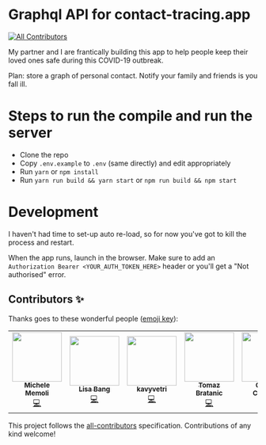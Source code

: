 # Graphql API for contact-tracing.app
<!-- ALL-CONTRIBUTORS-BADGE:START - Do not remove or modify this section -->
[![All Contributors](https://img.shields.io/badge/all_contributors-5-orange.svg?style=flat-square)](#contributors-)
<!-- ALL-CONTRIBUTORS-BADGE:END -->

My partner and I are frantically building this app to help people keep their loved ones safe during this COVID-19 outbreak.

Plan: store a graph of personal contact. Notify your family and friends is you fall ill.

# Steps to run the compile and run the server

- Clone the repo
- Copy `.env.example` to `.env` (same directly) and edit appropriately
- Run `yarn` or `npm install`
- Run `yarn run build && yarn start` or `npm run build && npm start`

# Development

I haven't had time to set-up auto re-load, so for now you've got to kill the process and restart.

When the app runs, launch in the browser. Make sure to add an `Authorization Bearer <YOUR_AUTH_TOKEN_HERE>` header or you'll get a "Not authorised" error.

## Contributors ✨

Thanks goes to these wonderful people ([emoji key](https://allcontributors.org/docs/en/emoji-key)):

<!-- ALL-CONTRIBUTORS-LIST:START - Do not remove or modify this section -->
<!-- prettier-ignore-start -->
<!-- markdownlint-disable -->
<table>
  <tr>
    <td align="center"><a href="http://100shapes.com"><img src="https://avatars2.githubusercontent.com/u/46807?v=4" width="100px;" alt=""/><br /><sub><b>Michele Memoli</b></sub></a><br /><a href="https://github.com/ContactTracing-app/Graphql-api/commits?author=mmmoli" title="Code">💻</a></td>
    <td align="center"><a href="https://github.com/lisabang"><img src="https://avatars1.githubusercontent.com/u/4474752?v=4" width="100px;" alt=""/><br /><sub><b>Lisa Bang</b></sub></a><br /><a href="https://github.com/ContactTracing-app/Graphql-api/commits?author=lisabang" title="Code">💻</a></td>
    <td align="center"><a href="https://github.com/kavyvetri"><img src="https://avatars3.githubusercontent.com/u/51841723?v=4" width="100px;" alt=""/><br /><sub><b>kavyvetri</b></sub></a><br /><a href="https://github.com/ContactTracing-app/Graphql-api/commits?author=kavyvetri" title="Code">💻</a></td>
    <td align="center"><a href="http://tbgraph.wordpress.com"><img src="https://avatars1.githubusercontent.com/u/19948365?v=4" width="100px;" alt=""/><br /><sub><b>Tomaz Bratanic</b></sub></a><br /><a href="https://github.com/ContactTracing-app/Graphql-api/commits?author=tomasonjo" title="Code">💻</a></td>
    <td align="center"><a href="https://about.me/gcristofol"><img src="https://avatars3.githubusercontent.com/u/4062847?v=4" width="100px;" alt=""/><br /><sub><b>Gerard Cristofol</b></sub></a><br /><a href="#infra-gcristofol" title="Infrastructure (Hosting, Build-Tools, etc)">🚇</a></td>
  </tr>
</table>

<!-- markdownlint-enable -->
<!-- prettier-ignore-end -->
<!-- ALL-CONTRIBUTORS-LIST:END -->

This project follows the [all-contributors](https://github.com/all-contributors/all-contributors) specification. Contributions of any kind welcome!